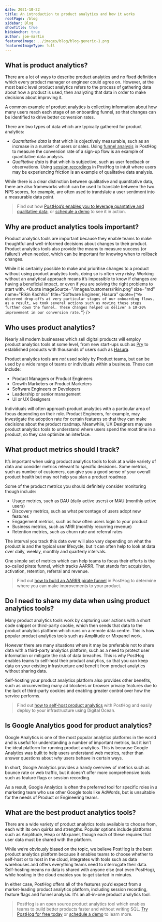 ```yaml
---
date: 2021-10-22
title: An introduction to product analytics and how it works
rootPage: /blog
sidebar: Blog
showTitle: true
hideAnchor: true
author: joe-martin
featuredImage: ../images/blog/blog-generic-1.png
featuredImageType: full
---
```

## What is product analytics?

There are a lot of ways to describe product analytics and no fixed definition which every product manager or engineer could agree on. However, at the most basic level product analytics refers to the process of gathering data about how a product is used, then analyzing that data in order to make decisions about improving it. 

A common example of product analytics is collecting information about how many users reach each stage of an onboarding funnel, so that changes can be identified to drive better conversion rates. 

There are two types of data which are typically gathered for product analytics:

- *Quantitative data* is that which is objectively measurable, such as an increase in a number of users or sales. Using [funnel analysis](https://posthog.com/docs/user-guides/funnels) in PostHog to measure the conversion rate of a sign-up flow is an example of quantitative data analysis.
- *Qualitative data* is that which is subjective, such as user feedback or observations. Using [session recordings](https://posthog.com/docs/user-guides/recordings) in PostHog to intuit where users may be experiencing friction is an example of qualitative data analysis.

While there is a clear distinction between qualitative and quantitative data, there are also frameworks which can be used to translate between the two. NPS scores, for example, are often used to trandslate a user sentiment into a measurable data point.

> Find out how [PostHog’s enables you to leverage quantative and qualitative data](https://posthog.com/product), or [schedule a demo](https://posthog.com/book-a-demo) to see it in action. 

## Why are product analytics tools important?

Product analytics tools are important because they enable teams to make thoughtful and well-informed decisions about changes to their product. Product analytics tools also provide the means to measure success (or failure!) when needed, which can be important for knowing when to rollback changes. 

While it is certainly possible to make and prioritise changes to a product without using product analytics tools, doing so is often very risky. Working without an analytical approach means it’s impossible to know if changes are having a beneficial impact, or even if you are solving the right problems to start with. 
<BorderWrapper>
    <Quote
        imageSource="/images/customers/rikin.png"
        size="md"
        name="Rikin Kachhia"
        title="Software Engineer, Hasura"
        quote={`“We observed drop-offs at very particular stages of our onboarding flows, as a result, we took several actions such as moving these steps further down the funnel. These changes helped us deliver a 10-20% improvement in our conversion rate.”`}
    />
</BorderWrapper>

## Who uses product analytics?

Nearly all modern businesses which sell digital products will employ product analytics tools at some level, from new start-ups such as [Pry](https://posthog.com/customers/pry) to established products with thousands of users such as [Hasura](https://posthog.com/customers/hasura).

Product analytics tools are _not_ used solely by Product teams, but can be used by a wide range of teams or individuals within a business. These can include:

- Product Managers or Product Engineers
- Growth Marketers or Product Marketers
- Software Engineers or Developers
- Leadership or senior management
- UI or UX Designers

Individuals will often approach product analytics with a particular area of focus depending on their role. Product Engineers, for example, may investigate the adoption rate for certain features so that they can make decisions about the product roadmap. Meanwhile, UX Designers may use product analytics tools to understand where users spend the most time in a product, so they can optimize an interface. 

<BorderWrapper>
    <Quote
        imageSource="/images/customers/joe.png"
        size="md"
        name="Joe Saunderson"
        title="Software Engineer, Mention Me"
        quote={`“We use feature flags to issue changes to 50% of users and then compare the effect. Experiment, find results, decide where to focus and then iterate.”`}
    />
</BorderWrapper>

## What product metrics should I track?

It’s important when using product analytics tools to look at a wide variety of data and consider metrics relevant to specific decisions. Some metrics, such as number of customers, can give you a good sense of your overall product health but may not help you plan a product roadmap.

Some of the product metrics you should definitely consider monitoring though include:

- Usage metrics, such as DAU (daily active users) or MAU (monthly active users)
- Discovery metrics, such as what percentage of users adopt new features
- Engagement metrics, such as how often users login to your product
- Business metrics, such as MRR (monthly recurring revenue)
- Retention metrics, such as churn rate and referral rates

The interval you track this data over will also vary depending on what the product is and the typical user lifecycle, but it can often help to look at data over daily, weekly, monthly and quarterly intervals.

One simple set of metrics which can help teams to focus their efforts is the so-called pirate funnel, which tracks AARRR. That stands for: acquisition, activation, retention, referral and revenue.

> Find out [how to build an AARRR pirate funnel](https://posthog.com/blog/aarrr-how-to-build-pirate-funnel-posthog-with-posthog) in PostHog to determine where you can make improvements to your product.

## Do I need to share my data when using product analytics tools?

Many product analytics tools work by capturing user actions with a short code snippet or third-party cookie, which then sends that data to the product analytics platform which runs on a remote data centre. This is how popular product analytics tools such as Amplitude or Mixpanel work. 

However there are many situations where it may be preferable not to share data with a third-party analytics platform, such as a need to protect user information or mitigate the risk of data breaches. This is why PostHog enables teams to self-host their product analytics, so that you can keep data on your existing infrastructure and benefit from product analytics without sharing data.

Self-hosting your product analytics platform also provides other benefits, such as circumventing many ad blockers or browser privacy features due to the lack of third-party cookies and enabling greater control over how the service performs.

> Find out [how to self-host product analytics](https://posthog.com/docs/self-host) with PostHog and easily deploy to your infrastructure using Digital Ocean. 

## Is Google Analytics good for product analytics?

Google Analytics is one of the most popular analytics platforms in the world and is useful for understanding a number of important metrics, but it isn’t the ideal platform for running product analytics. This is because Google Analytics was built to help users understand web metrics, rather than answer questions about _why_ users behave in certain ways. 

In short, Google Analytics provides a handy overview of metrics such as bounce rate or web traffic, but it doesn’t offer more comprehensive tools such as feature flags or session recording.

As a result, Google Analytics is often the preferred tool for specific roles in a marketing team who use other Google tools like AdWords, but is unsuitable for the needs of Product or Engineering teams. 

<BorderWrapper>
    <Quote
        imageSource="/images/customers/anca.png"
        size="md"
        name="Anca Filip"
        title="Head of Product, Mention Me"
        quote={`“We used to use Google Analytics, but PostHog has helped us improve our product and get a much better understanding of our users than we've ever been able to before."`}
    />
</BorderWrapper>

## What are the best product analytics tools?

There are a wide variety of product analytics tools available to choose from, each with its own quirks and strengths. Popular options include platforms such as Amplitude, Heap or Mixpanel, though each of these requires that user data must be shared with the platform. 

While we’re obviously biased on the topic, we believe PostHog is the best product analytics platform because it enables teams to choose whether to self-host or to host in the cloud, integrates with tools such as data warehouses and offers everything teams need to interrogate their data. Self-hosting means no data is shared with anyone else (not even PostHog), while hosting in the cloud enables you to get started in minutes. 

In either case, PostHog offers all of the features you’d expect from a market-leading product analytics platform, including session recording, feature flags and funnel analysis. It's an all-in-one product analytics tool.

> PostHog is an open source product analytics tool which enables teams to build better products faster and without writing SQL. [Try PostHog for free today](https://posthog.com/signup) or [schedule a demo](https://posthog.com/book-a-demo) to learn more. 
